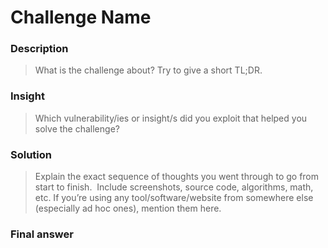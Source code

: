 # Challenge Name


### Description
> What is the challenge about? Try to give a short TL;DR.

### Insight
> Which vulnerability/ies or insight/s did you exploit that helped you solve the challenge?

### Solution
> Explain the exact sequence of thoughts you went through to go from start to finish. 
> Include screenshots, source code, algorithms, math, etc. If you’re using any tool/software/website from somewhere else (especially ad hoc ones), mention them here.


### Final answer 

